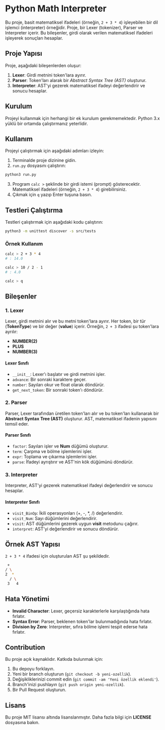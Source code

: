 # Python Math Interpreter

Bu proje, basit matematiksel ifadeleri (örneğin, `2 + 3 * 4`) işleyebilen bir dil işlemci (interpreter) örneğidir. Proje, bir Lexer (tokenizer), Parser ve Interpreter içerir. Bu bileşenler, girdi olarak verilen matematiksel ifadeleri işleyerek sonuçları hesaplar.

## Proje Yapısı

Proje, aşağıdaki bileşenlerden oluşur:

1. **Lexer**: Girdi metnini token'lara ayırır.
2. **Parser**: Token'ları alarak bir *Abstract Syntax Tree (AST)* oluşturur.
3. **Interpreter**: AST'yi gezerek matematiksel ifadeyi değerlendirir ve sonucu hesaplar.

## Kurulum

Projeyi kullanmak için herhangi bir ek kurulum gerekmemektedir. Python 3.x yüklü bir ortamda çalıştırmanız yeterlidir.

## Kullanım

Projeyi çalıştırmak için aşağıdaki adımları izleyin:

1. Terminalde proje dizinine gidin.
2. `run.py` dosyasını çalıştırın:

```bash
python3 run.py
```

3. Program `calc >` şeklinde bir girdi istemi (prompt) gösterecektir. Matematiksel ifadeleri (örneğin, `2 + 3 * 4`) girebilirsiniz.
4. Çıkmak için `q` yazıp Enter tuşuna basın.

## Testleri Çalıştırma

Testleri çalıştırmak için aşağıdaki kodu çalıştırın:

```bash
python3 -m unittest discover -s src/tests
```

### Örnek Kullanım

```bash
calc > 2 + 3 * 4
# : 14.0

calc > 10 / 2 - 1
# : 4.0

calc > q
```

## Bileşenler

### 1. Lexer

Lexer, girdi metnini alır ve bu metni token'lara ayırır. Her token, bir tür (**TokenType**) ve bir değer (**value**) içerir. Örneğin, `2 + 3` ifadesi şu token'lara ayrılır:

- **NUMBER(2)**
- **PLUS**
- **NUMBER(3)**

#### Lexer Sınıfı

- `__init__`: Lexer'ı başlatır ve girdi metnini işler.
- `advance`: Bir sonraki karaktere geçer.
- `number`: Sayıları okur ve float olarak döndürür.
- `get_next_token`: Bir sonraki token'ı döndürür.

### 2. Parser

Parser, Lexer tarafından üretilen token'ları alır ve bu token'ları kullanarak bir **Abstract Syntax Tree (AST)** oluşturur. AST, matematiksel ifadenin yapısını temsil eder.

#### Parser Sınıfı

- `factor`: Sayıları işler ve **Num** düğümü oluşturur.
- `term`: Çarpma ve bölme işlemlerini işler.
- `expr`: Toplama ve çıkarma işlemlerini işler.
- `parse`: İfadeyi ayrıştırır ve AST'nin kök düğümünü döndürür.

### 3. Interpreter

Interpreter, AST'yi gezerek matematiksel ifadeyi değerlendirir ve sonucu hesaplar.

#### Interpreter Sınıfı

- `visit_BinOp`: İkili operasyonları (+, -, *, /) değerlendirir.
- `visit_Num`: Sayı düğümlerini değerlendirir.
- `visit`: AST düğümlerini gezerek uygun **visit** metodunu çağırır.
- `interpret`: AST'yi değerlendirir ve sonucu döndürür.  

## Örnek AST Yapısı

`2 + 3 * 4` ifadesi için oluşturulan AST şu şekildedir.

```bash
 +
/ \
2  *
  / \
 3   4
```

## Hata Yönetimi

- **Invalid Character**: Lexer, geçersiz karakterlerle karşılaştığında hata fırlatır.
- **Syntax Error**: Parser, beklenen token'lar bulunmadığında hata fırlatır.
- **Division by Zero**: Interpreter, sıfıra bölme işlemi tespit ederse hata fırlatır.

## Contribution

Bu proje açık kaynaklıdır. Katkıda bulunmak için:

1. Bu depoyu forklayın.
2. Yeni bir branch oluşturun (`git checkout -b yeni-ozellik`).
3. Değişikliklerinizi commit edin (`git commit -am 'Yeni özellik eklendi'`).
4. Branch'inizi pushlayın (`git push origin yeni-ozellik`).
5. Bir Pull Request oluşturun.

## Lisans

Bu proje MIT lisansı altında lisanslanmıştır. Daha fazla bilgi için **LICENSE** dosyasına bakın.
